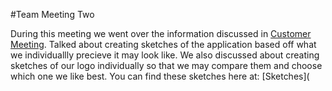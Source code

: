 #Team Meeting Two

During this meeting we went over the information discussed in [Customer Meeting](https://github.com/ACHarrison32/Software-Engineering---Lunch-Decider-App/tree/main/Documentation/Customer_Meeting_One).
Talked about creating sketches of the application based off what we individuallly precieve it may look like. We also discussed about creating sketches of our logo individually so that we may compare them and choose which one we like best.
You can find these sketches here at: [Sketches](

